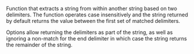 ﻿Function that extracts a string from within another string based on two delimiters.  The function operates case insensitively and the string returned by default returns the value between the first set of matched delimiters.

Options allow returning the delimiters as part of the string, as well as ignoring a non-match for the end delimiter in which case the string returns the remainder of the string.